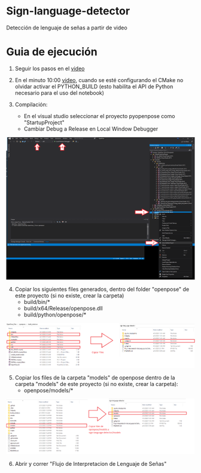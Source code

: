 # Sign-language-detector
Detección de lenguaje de señas a partir de video


# Guia de ejecución

1. Seguir los pasos en el [video](https://www.youtube.com/watch?v=QC9GTb6Wsb4)

2. En el minuto 10:00 [video](https://www.youtube.com/watch?v=QC9GTb6Wsb4&t=10m), cuando se esté configurando el CMake no olvidar activar el PYTHON_BUILD (esto habilita el API de Python necesario para el uso del notebook)

3. Compilación: 
   - En el visual studio seleccionar el proyecto pyopenpose como "StartupProject"
   - Cambiar Debug a Release en Local Window Debugger
   
![compilacion](https://github.com/bogos/sign-language-detector/blob/master/images/compilation.png?raw=true)


4. Copiar los siguientes files generados, dentro del folder "openpose" de este proyecto (si no existe, crear la carpeta)
    - build/bin/*
    - build/x64/Release/openpose.dll
    - build/python/openpose/*

![copyfiles](https://github.com/bogos/sign-language-detector/blob/master/images/copy_files.png?raw=true)

5. Copiar los files de la carpeta "models" de openpose dentro de la carpeta "models" de este proyecto (si no existe, crear la carpeta):
    - openpose/models/*

![models](https://github.com/bogos/sign-language-detector/blob/master/images/copiar_models.png?raw=true)

6. Abrir y correr "Flujo de Interpretacion de Lenguaje de Señas"
